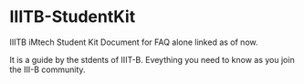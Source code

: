 # IIITB-StudentKit
IIITB iMtech Student Kit
Document for FAQ alone linked as of now.

It is a guide by the stdents of IIIT-B.
Eveything you need to know as you join the III-B community.
